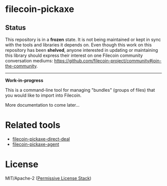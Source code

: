 filecoin-pickaxe
================

## Status

This repository is in a **frozen** state. It is not being maintained or kept in sync with the tools and libraries it depends on. Even though this work on this repository has been **shelved**, anyone interested in updating or maintaining this library should express their interest on one Filecoin community conversation mediums: <https://github.com/filecoin-project/community#join-the-community>.

---

**Work-in-progress**

This is a command-line tool for managing "bundles" (groups of files)
that you would like to import into Filecoin.

More documentation to come later...

# Related tools

* [filecoin-pickaxe-direct-deal](https://github.com/filecoin-shipyard/filecoin-pickaxe-direct-deal)
* [filecoin-pickaxe-agent](https://github.com/filecoin-shipyard/filecoin-pickaxe-agent)

# License

MIT/Apache-2 ([Permissive License Stack](https://protocol.ai/blog/announcing-the-permissive-license-stack/))
